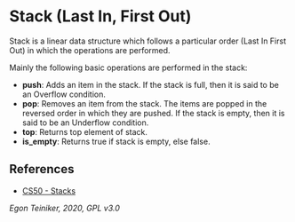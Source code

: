 # Stack (Last In, First Out)

Stack is a linear data structure which follows a particular order (Last In First Out) in 
which the operations are performed. 

Mainly the following basic operations are performed in the stack:

* **push**: Adds an item in the stack. If the stack is full, then it is said to be an Overflow condition.
* **pop**: Removes an item from the stack. The items are popped in the reversed order in which they are pushed. If the stack is empty, then it is said to be an Underflow condition.
* **top**: Returns top element of stack.
* **is_empty**: Returns true if stack is empty, else false.


## References
* [CS50 - Stacks](https://youtu.be/hVsNqhEthOk)
      
 
*Egon Teiniker, 2020, GPL v3.0* 